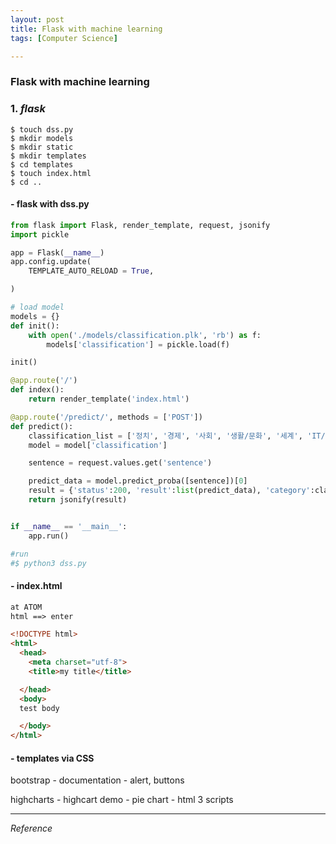 ```yaml
---
layout: post
title: Flask with machine learning
tags: [Computer Science]

---
```


### Flask with machine learning

### 1. *flask*

```
$ touch dss.py
$ mkdir models
$ mkdir static
$ mkdir templates
$ cd templates
$ touch index.html
$ cd ..
```

#### - flask with dss.py

```python
from flask import Flask, render_template, request, jsonify
import pickle

app = Flask(__name__)
app.config.update(
    TEMPLATE_AUTO_RELOAD = True,

)

# load model
models = {}
def init():
    with open('./models/classification.plk', 'rb') as f:
        models['classification'] = pickle.load(f)

init()

@app.route('/')
def index():
    return render_template('index.html')

@app.route('/predict/', methods = ['POST'])
def predict():
    classification_list = ['정치', '경제', '사회', '생활/문화', '세계', 'IT/과학']
    model = model['classification']

    sentence = request.values.get('sentence')

    predict_data = model.predict_proba([sentence])[0]
    result = {'status':200, 'result':list(predict_data), 'category':classification_list}
    return jsonify(result)


if __name__ == '__main__':
    app.run()

#run
#$ python3 dss.py
```

#### - index.html

```html
at ATOM
html ==> enter

<!DOCTYPE html>
<html>
  <head>
    <meta charset="utf-8">
    <title>my title</title>

  </head>
  <body>
  test body

  </body>
</html>


```

#### - templates via CSS

bootstrap - documentation - alert, buttons

highcharts - highcart demo - pie chart - html 3 scripts




***

*Reference*
